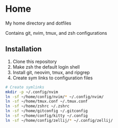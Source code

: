 # Home

My home directory and dotfiles

Contains git, nvim, tmux, and zsh configurations

## Installation

1. Clone this repository
2. Make zsh the default login shell
3. Install git, neovim, tmux, and ripgrep
4. Create sym links to configuration files

  ```bash
  # Create symlinks
  mkdir -p ~/.config/nvim
  ln -sf ~/home/config/nvim/* ~/.config/nvim/
  ln -sf ~/home/tmux.conf ~/.tmux.conf
  ln -sf ~/home/zshrc ~/.zshrc
  ln -sf ~/home/gitconfig ~/.gitconfig
  ln -sf ~/home/config/kitty ~/.config
  ln -sf ~/home/config/zellij/* ~/.config/zellij/
  ```
